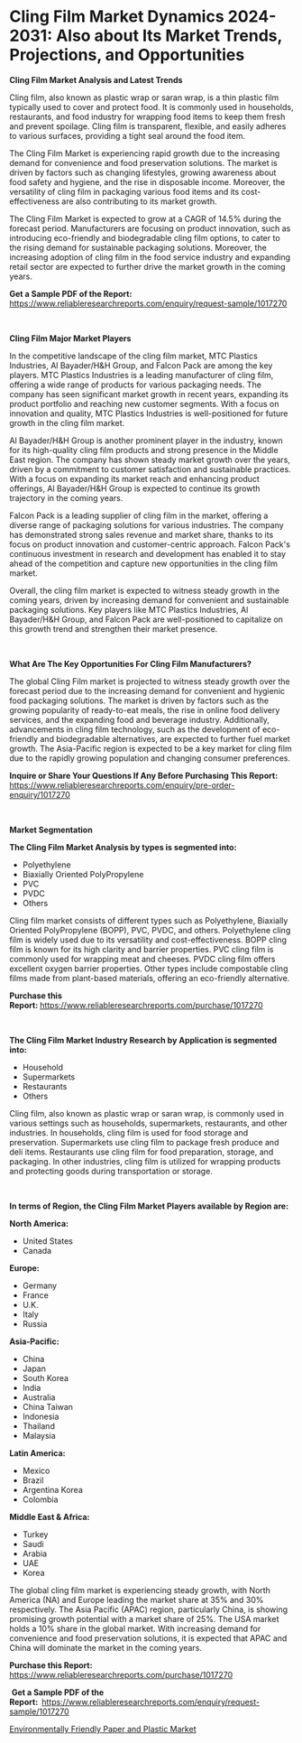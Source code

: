 <p><h1>Cling Film Market Dynamics 2024-2031: Also about Its Market Trends, Projections, and Opportunities</h1></p><p><strong>Cling Film Market Analysis and Latest Trends</strong></p>
<p><p>Cling film, also known as plastic wrap or saran wrap, is a thin plastic film typically used to cover and protect food. It is commonly used in households, restaurants, and food industry for wrapping food items to keep them fresh and prevent spoilage. Cling film is transparent, flexible, and easily adheres to various surfaces, providing a tight seal around the food item.</p><p>The Cling Film Market is experiencing rapid growth due to the increasing demand for convenience and food preservation solutions. The market is driven by factors such as changing lifestyles, growing awareness about food safety and hygiene, and the rise in disposable income. Moreover, the versatility of cling film in packaging various food items and its cost-effectiveness are also contributing to its market growth.</p><p>The Cling Film Market is expected to grow at a CAGR of 14.5% during the forecast period. Manufacturers are focusing on product innovation, such as introducing eco-friendly and biodegradable cling film options, to cater to the rising demand for sustainable packaging solutions. Moreover, the increasing adoption of cling film in the food service industry and expanding retail sector are expected to further drive the market growth in the coming years.</p></p>
<p><strong>Get a Sample PDF of the Report:&nbsp;</strong> <a href="https://www.reliableresearchreports.com/enquiry/request-sample/1017270">https://www.reliableresearchreports.com/enquiry/request-sample/1017270</a></p>
<p>&nbsp;</p>
<p><strong>Cling Film Major Market Players</strong></p>
<p><p>In the competitive landscape of the cling film market, MTC Plastics Industries, Al Bayader/H&H Group, and Falcon Pack are among the key players. MTC Plastics Industries is a leading manufacturer of cling film, offering a wide range of products for various packaging needs. The company has seen significant market growth in recent years, expanding its product portfolio and reaching new customer segments. With a focus on innovation and quality, MTC Plastics Industries is well-positioned for future growth in the cling film market.</p><p>Al Bayader/H&H Group is another prominent player in the industry, known for its high-quality cling film products and strong presence in the Middle East region. The company has shown steady market growth over the years, driven by a commitment to customer satisfaction and sustainable practices. With a focus on expanding its market reach and enhancing product offerings, Al Bayader/H&H Group is expected to continue its growth trajectory in the coming years.</p><p>Falcon Pack is a leading supplier of cling film in the market, offering a diverse range of packaging solutions for various industries. The company has demonstrated strong sales revenue and market share, thanks to its focus on product innovation and customer-centric approach. Falcon Pack's continuous investment in research and development has enabled it to stay ahead of the competition and capture new opportunities in the cling film market.</p><p>Overall, the cling film market is expected to witness steady growth in the coming years, driven by increasing demand for convenient and sustainable packaging solutions. Key players like MTC Plastics Industries, Al Bayader/H&H Group, and Falcon Pack are well-positioned to capitalize on this growth trend and strengthen their market presence.</p></p>
<p>&nbsp;</p>
<p><strong>What Are The Key Opportunities For Cling Film Manufacturers?</strong></p>
<p><p>The global Cling Film market is projected to witness steady growth over the forecast period due to the increasing demand for convenient and hygienic food packaging solutions. The market is driven by factors such as the growing popularity of ready-to-eat meals, the rise in online food delivery services, and the expanding food and beverage industry. Additionally, advancements in cling film technology, such as the development of eco-friendly and biodegradable alternatives, are expected to further fuel market growth. The Asia-Pacific region is expected to be a key market for cling film due to the rapidly growing population and changing consumer preferences.</p></p>
<p><strong>Inquire or Share Your Questions If Any Before Purchasing This Report:</strong> <a href="https://www.reliableresearchreports.com/enquiry/pre-order-enquiry/1017270">https://www.reliableresearchreports.com/enquiry/pre-order-enquiry/1017270</a></p>
<p>&nbsp;</p>
<p><strong>Market Segmentation</strong></p>
<p><strong>The Cling Film Market Analysis by types is segmented into:</strong></p>
<p><ul><li>Polyethylene</li><li>Biaxially Oriented PolyPropylene</li><li>PVC</li><li>PVDC</li><li>Others</li></ul></p>
<p><p>Cling film market consists of different types such as Polyethylene, Biaxially Oriented PolyPropylene (BOPP), PVC, PVDC, and others. Polyethylene cling film is widely used due to its versatility and cost-effectiveness. BOPP cling film is known for its high clarity and barrier properties. PVC cling film is commonly used for wrapping meat and cheeses. PVDC cling film offers excellent oxygen barrier properties. Other types include compostable cling films made from plant-based materials, offering an eco-friendly alternative.</p></p>
<p><strong>Purchase this Report:&nbsp;</strong><a href="https://www.reliableresearchreports.com/purchase/1017270">https://www.reliableresearchreports.com/purchase/1017270</a></p>
<p>&nbsp;</p>
<p><strong>The Cling Film Market Industry Research by Application is segmented into:</strong></p>
<p><ul><li>Household</li><li>Supermarkets</li><li>Restaurants</li><li>Others</li></ul></p>
<p><p>Cling film, also known as plastic wrap or saran wrap, is commonly used in various settings such as households, supermarkets, restaurants, and other industries. In households, cling film is used for food storage and preservation. Supermarkets use cling film to package fresh produce and deli items. Restaurants use cling film for food preparation, storage, and packaging. In other industries, cling film is utilized for wrapping products and protecting goods during transportation or storage.</p></p>
<p>&nbsp;</p>
<p><strong>In terms of Region, the Cling Film Market Players available by Region are:</strong></p>
<p>
    <p> <strong> North America: </strong>
        <ul>
            <li>United States</li>
            <li>Canada</li>
        </ul>
        </p> 
    <p> <strong> Europe: </strong>
        <ul>
            <li>Germany</li>
            <li>France</li>
            <li>U.K.</li>
            <li>Italy</li>
            <li>Russia</li>
        </ul>
        </p> 
    <p> <strong> Asia-Pacific: </strong>
        <ul>
            <li>China</li>
            <li>Japan</li>
            <li>South Korea</li>
            <li>India</li>
            <li>Australia</li>
            <li>China Taiwan</li>
            <li>Indonesia</li>
            <li>Thailand</li>
            <li>Malaysia</li>
        </ul>
        </p> 
    <p> <strong> Latin America: </strong>
        <ul>
            <li>Mexico</li>
            <li>Brazil</li>
            <li>Argentina Korea</li>
            <li>Colombia</li>
        </ul>
        </p> 
    <p> <strong> Middle East & Africa: </strong>
        <ul>
            <li>Turkey</li>
            <li>Saudi</li>
            <li>Arabia</li>
            <li>UAE</li>
            <li>Korea</li>
        </ul>
    </p>
    </p>
<p><p>The global cling film market is experiencing steady growth, with North America (NA) and Europe leading the market share at 35% and 30% respectively. The Asia Pacific (APAC) region, particularly China, is showing promising growth potential with a market share of 25%. The USA market holds a 10% share in the global market. With increasing demand for convenience and food preservation solutions, it is expected that APAC and China will dominate the market in the coming years.</p></p>
<p><strong>Purchase this Report: </strong><a href="https://www.reliableresearchreports.com/purchase/1017270">https://www.reliableresearchreports.com/purchase/1017270</a></p>
<p>&nbsp;<strong>Get a Sample PDF of the Report:&nbsp;&nbsp;</strong><a href="https://www.reliableresearchreports.com/enquiry/request-sample/1017270">https://www.reliableresearchreports.com/enquiry/request-sample/1017270</a></p>
<p><strong></strong></p>
<p><p><a href="https://changeable-paste-463.notion.site/Environmentally-Friendly-Paper-and-Plastic-Market-Size-2024-2031-Global-Industrial-Analysis-Key-G-a19137076960498caaf949a54a10e7e9">Environmentally Friendly Paper and Plastic Market</a></p></p>